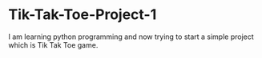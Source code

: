 # Tik-Tak-Toe-Project-1
I am learning python programming and now trying to start a simple project which is Tik Tak Toe game.

